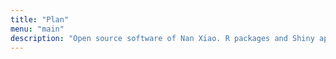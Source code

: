 ```yaml
---
title: "Plan"
menu: "main"
description: "Open source software of Nan Xiao. R packages and Shiny apps."
---
```

